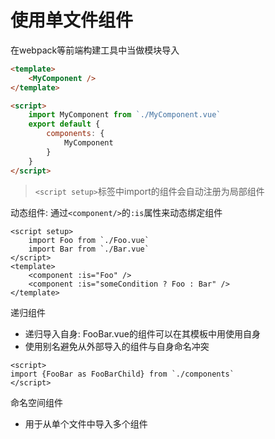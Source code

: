 # 使用单文件组件

在webpack等前端构建工具中当做模块导入

```html
<template>
    <MyComponent />
</template>

<script>
    import MyComponent from `./MyComponent.vue`
    export default {
        components: {
            MyComponent
        }
    }
</script>

```

> `<script setup>`标签中import的组件会自动注册为局部组件


动态组件: 通过`<component/>`的`:is`属性来动态绑定组件

```html:vue
<script setup>
    import Foo from `./Foo.vue`
    import Bar from `./Bar.vue`
</script>
<template>
    <component :is="Foo" />
    <component :is="someCondition ? Foo : Bar" />
</template>
```

递归组件

- 递归导入自身: FooBar.vue的组件可以在其模板中用<FooBar />使用自身
- 使用别名避免从外部导入的组件与自身命名冲突

```html:vue
<script>
import {FooBar as FooBarChild} from `./components`
</script>
```

命名空间组件

- 用于从单个文件中导入多个组件
